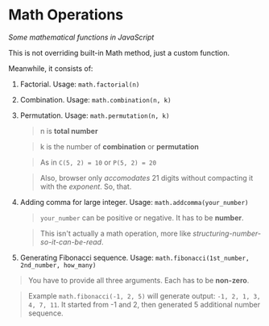 # Math Operations
*Some mathematical functions in JavaScript*

This is not overriding built-in Math method, just a custom function.

Meanwhile, it consists of:

1. Factorial. Usage: `math.factorial(n)`

2. Combination. Usage: `math.combination(n, k)`

3. Permutation. Usage: `math.permutation(n, k)`

   >n is **total number**

   >k is the number of **combination** or **permutation**
   
   >As in `C(5, 2) = 10` or `P(5, 2) = 20`
   
   >Also, browser only *accomodates* 21 digits without compacting it with the *exponent*. So, that.
   
4. Adding comma for large integer. Usage: `math.addcomma(your_number)`
 
   >`your_number` can be positive or negative. It has to be **number**.

   >This isn't actually a math operation, more like *structuring-number-so-it-can-be-read*.
   
5. Generating Fibonacci sequence. Usage: `math.fibonacci(1st_number, 2nd_number, how_many)`

  >You have to provide all three arguments. Each has to be **non-zero**.
  
  >Example `math.fibonacci(-1, 2, 5)` will generate output: `-1, 2, 1, 3, 4, 7, 11`. It started from -1 and 2, then generated 5 additional number sequence.

